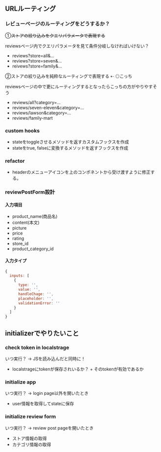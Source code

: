 ## URLルーティング

### レビューページのルーティングをどうするか？

①~~ストアの絞り込みをクエリパラメータで表現する~~

reviewsページ内でクエリパラメータを見て条件分岐しなければいけない？

- reviews?store=all&...
- reviews?store=seven&...
- reivews?store=family&...

②ストアの絞り込みを純粋なルーティングで表現する ⇠ ◎こっち

reviewsページの中で更にルーティングするとなったらこっちの方がやりやすそう

- reviews/all?category=...
- reviews/seven-eleven&category=...
- reviews/lawson&category=...
- reviews/family-mart

### custom hooks

- stateをtoggleさせるメソッドを返すカスタムフックスを作成
- stateをtrue, falseに変換するメソッドを返すフックスを作成

### refactor

- headerのメニューアイコンを上のコンポネントから受け渡すように修正する。

### reviewPostForm設計

#### 入力項目

- product_name(商品名)
- content(本文)
- picture
- price
- rating
- store_id
- product_category_id

#### 入力タイプ

```js
{
  inputs: [
    {
      type: '',
      value: '',
      handleChage: '',
      placeholder: '',
      validationError: ''
    }
  ]
}
```

## initializerでやりたいこと

### check token in localstrage

いつ実行？ -> JSを読み込んだと同時に！

- localstrageにtokenが保存されいるか？ + そのtokenが有効であるか

### initialize app

いつ実行？ -> login page以外を開いたとき

- user情報を取得してstateに保存

### initialize review form

いつ実行？ -> review post pageを開いたとき

- ストア情報の取得
- カテゴリ情報の取得
